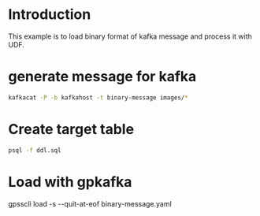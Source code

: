 # Introduction
This example is to load binary format of kafka message and process it with UDF.


# generate message for kafka
```bash
kafkacat -P -b kafkahost -t binary-message images/*
```

# Create target table
```bash
psql -f ddl.sql
```

# Load with gpkafka
gpsscli load -s --quit-at-eof binary-message.yaml
